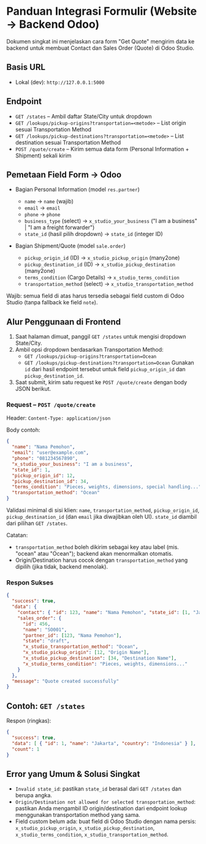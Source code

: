 # Panduan Integrasi Formulir (Website → Backend Odoo)

Dokumen singkat ini menjelaskan cara form "Get Quote" mengirim data ke backend untuk membuat Contact dan Sales Order (Quote) di Odoo Studio.

## Basis URL
- Lokal (dev): `http://127.0.0.1:5000`

## Endpoint
- `GET /states` – Ambil daftar State/City untuk dropdown
- `GET /lookups/pickup-origins?transportation=<metode>` – List origin sesuai Transportation Method
- `GET /lookups/pickup-destinations?transportation=<metode>` – List destination sesuai Transportation Method
- `POST /quote/create` – Kirim semua data form (Personal Information + Shipment) sekali kirim

## Pemetaan Field Form → Odoo
- Bagian Personal Information (model `res.partner`)
  - `name` → `name` (wajib)
  - `email` → `email`
  - `phone` → `phone`
  - `business_type` (select) → `x_studio_your_business` ("I am a business" | "I am a freight forwarder")
  - `state_id` (hasil pilih dropdown) → `state_id` (integer ID)

- Bagian Shipment/Quote (model `sale.order`)
  - `pickup_origin_id` (ID) → `x_studio_pickup_origin` (many2one)
  - `pickup_destination_id` (ID) → `x_studio_pickup_destination` (many2one)
  - `terms_condition` (Cargo Details) → `x_studio_terms_condition`
  - `transportation_method` (select) → `x_studio_transportation_method`

Wajib: semua field di atas harus tersedia sebagai field custom di Odoo Studio (tanpa fallback ke field `note`).

## Alur Penggunaan di Frontend
1) Saat halaman dimuat, panggil `GET /states` untuk mengisi dropdown State/City.
2) Ambil opsi dropdown berdasarkan Transportation Method:
   - `GET /lookups/pickup-origins?transportation=Ocean`
   - `GET /lookups/pickup-destinations?transportation=Ocean`
   Gunakan `id` dari hasil endpoint tersebut untuk field `pickup_origin_id` dan `pickup_destination_id`.
3) Saat submit, kirim satu request ke `POST /quote/create` dengan body JSON berikut.

### Request – `POST /quote/create`
Header: `Content-Type: application/json`

Body contoh:
```json
{
  "name": "Nama Pemohon",
  "email": "user@example.com",
  "phone": "081234567890",
  "x_studio_your_business": "I am a business",
  "state_id": 1,
  "pickup_origin_id": 12,
  "pickup_destination_id": 34,
  "terms_condition": "Pieces, weights, dimensions, special handling...",
  "transportation_method": "Ocean"
}
```
Validasi minimal di sisi klien: `name`, `transportation_method`, `pickup_origin_id`, `pickup_destination_id` (dan `email` jika diwajibkan oleh UI). `state_id` diambil dari pilihan `GET /states`.

Catatan:
- `transportation_method` boleh dikirim sebagai key atau label (mis. "ocean" atau "Ocean"); backend akan menormalkan otomatis.
- Origin/Destination harus cocok dengan `transportation_method` yang dipilih (jika tidak, backend menolak).

### Respon Sukses
```json
{
  "success": true,
  "data": {
    "contact": { "id": 123, "name": "Nama Pemohon", "state_id": [1, "Jakarta"] },
    "sales_order": {
      "id": 456,
      "name": "SO001",
      "partner_id": [123, "Nama Pemohon"],
      "state": "draft",
      "x_studio_transportation_method": "Ocean",
      "x_studio_pickup_origin": [12, "Origin Name"],
      "x_studio_pickup_destination": [34, "Destination Name"],
      "x_studio_terms_condition": "Pieces, weights, dimensions..."
    }
  },
  "message": "Quote created successfully"
}
```

## Contoh: `GET /states`
Respon (ringkas):
```json
{
  "success": true,
  "data": [ { "id": 1, "name": "Jakarta", "country": "Indonesia" } ],
  "count": 1
}
```

## Error yang Umum & Solusi Singkat
- `Invalid state_id`: pastikan `state_id` berasal dari `GET /states` dan berupa angka.
- `Origin/Destination not allowed for selected transportation_method`: pastikan Anda mengambil ID origin/destination dari endpoint lookup menggunakan transportation method yang sama.
- Field custom belum ada: buat field di Odoo Studio dengan nama persis: `x_studio_pickup_origin`, `x_studio_pickup_destination`, `x_studio_terms_condition`, `x_studio_transportation_method`.
